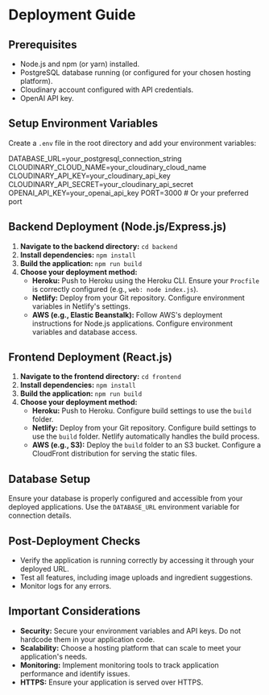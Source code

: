 # Deployment Guide

## Prerequisites

* Node.js and npm (or yarn) installed.
* PostgreSQL database running (or configured for your chosen hosting platform).
* Cloudinary account configured with API credentials.
* OpenAI API key.

## Setup Environment Variables

Create a `.env` file in the root directory and add your environment variables:

DATABASE_URL=your_postgresql_connection_string
CLOUDINARY_CLOUD_NAME=your_cloudinary_cloud_name
CLOUDINARY_API_KEY=your_cloudinary_api_key
CLOUDINARY_API_SECRET=your_cloudinary_api_secret
OPENAI_API_KEY=your_openai_api_key
PORT=3000 # Or your preferred port
## Backend Deployment (Node.js/Express.js)

1. **Navigate to the backend directory:** `cd backend`
2. **Install dependencies:** `npm install`
3. **Build the application:**  `npm run build`
4. **Choose your deployment method:**
    * **Heroku:**  Push to Heroku using the Heroku CLI.  Ensure your `Procfile` is correctly configured (e.g., `web: node index.js`).
    * **Netlify:** Deploy from your Git repository. Configure environment variables in Netlify's settings.
    * **AWS (e.g., Elastic Beanstalk):** Follow AWS's deployment instructions for Node.js applications.  Configure environment variables and database access.


## Frontend Deployment (React.js)

1. **Navigate to the frontend directory:** `cd frontend`
2. **Install dependencies:** `npm install`
3. **Build the application:** `npm run build`
4. **Choose your deployment method:**
    * **Heroku:**  Push to Heroku. Configure build settings to use the `build` folder.
    * **Netlify:** Deploy from your Git repository.  Configure build settings to use the `build` folder.  Netlify automatically handles the build process.
    * **AWS (e.g., S3):** Deploy the `build` folder to an S3 bucket. Configure a CloudFront distribution for serving the static files.


## Database Setup

Ensure your database is properly configured and accessible from your deployed applications.  Use the `DATABASE_URL` environment variable for connection details.


## Post-Deployment Checks

* Verify the application is running correctly by accessing it through your deployed URL.
* Test all features, including image uploads and ingredient suggestions.
* Monitor logs for any errors.


##  Important Considerations

* **Security:** Secure your environment variables and API keys. Do not hardcode them in your application code.
* **Scalability:** Choose a hosting platform that can scale to meet your application's needs.
* **Monitoring:** Implement monitoring tools to track application performance and identify issues.
* **HTTPS:** Ensure your application is served over HTTPS.